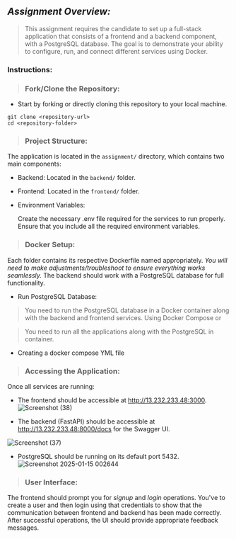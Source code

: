 ## *Assignment Overview:*

> This assignment requires the candidate to set up a full-stack application that consists of a frontend and a backend component, with a PostgreSQL database. The goal is to demonstrate your ability to configure, run, and connect different services using Docker.


### Instructions:

> ### Fork/Clone the Repository:

- Start by forking or directly cloning this repository to your local machine.
```
git clone <repository-url>
cd <repository-folder>
```
> ### Project Structure:


The application is located in the `assignment/` directory, which contains two main components:
- Backend: Located in the `backend/` folder.
- Frontend: Located in the `frontend/` folder.

- Environment Variables:

    Create the necessary .env file required for the services to run properly. Ensure that you include all the required environment variables.

> ### Docker Setup:

Each folder contains its respective Dockerfile named appropriately. *You will need to make adjustments/troubleshoot to ensure everything works seamlessly.*
The backend should work with a PostgreSQL database for full functionality.

- Run PostgreSQL Database:

> You need to run the PostgreSQL database in a Docker container along with the backend and frontend services.
Using Docker Compose or

> You need to run all the applications along with the PostgreSQL in container.

- Creating a docker compose YML file

> ### Accessing the Application:

Once all services are running:
- The frontend should be accessible at http://13.232.233.48:3000.
![Screenshot (38)](https://github.com/user-attachments/assets/47317976-af31-4244-8df1-42b713e67b3b)

- The backend (FastAPI) should be accessible at http://13.232.233.48:8000/docs for the Swagger UI.

![Screenshot (37)](https://github.com/user-attachments/assets/09190872-d8cf-4fc1-9dcb-e6370268cc5f)

- PostgreSQL should be running on its default port 5432.
  ![Screenshot 2025-01-15 002644](https://github.com/user-attachments/assets/89a23783-20b8-4541-a395-a0c9368e886c)


> ### User Interface:

The frontend should prompt you for *signup* and *login* operations. You've to create a user and then login using that credentials to show that the communication between frontend and backend has been made correctly.
After successful operations, the UI should provide appropriate feedback messages.
